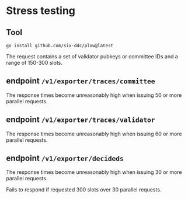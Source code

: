 # Stress testing

## Tool

`go install github.com/six-ddc/plow@latest`

The request contains a set of validator pubkeys or committee IDs and a range of 150-300 slots.

## endpoint `/v1/exporter/traces/committee`

The response times become unreasonably high when issuing 50 or more parallel requests.

## endpoint `/v1/exporter/traces/validator`

The response times become unreasonably high when issuing 60 or more parallel requests.

## endpoint `/v1/exporter/decideds`

The response times become unreasonably high when issuing 30 or more parallel requests.

Fails to respond if requested 300 slots over 30 parallel requests.
